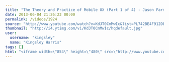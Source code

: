 ```yaml
---
title: "The Theory and Practice of Mobile UX (Part 1 of 4) - Jason Farman"
date: 2013-06-04 21:26:23 00:00
permalink: /videos/1924
source: "http://www.youtube.com/watch?v=KdJT0CmMwIc&list=PL742BE4F912DEBF9C&index=4"
thumbnail: "http://i4.ytimg.com/vi/KdJT0CmMwIc/hqdefault.jpg"
user:
  username: "kingsley"
  name: "Kingsley Harris"
tags: []
html: "<iframe width=\"854\" height=\"480\" src=\"http://www.youtube.com/embed/KdJT0CmMwIc?wmode=transparent&feature=oembed\" frameborder=\"0\" allowfullscreen></iframe>"
---
```


